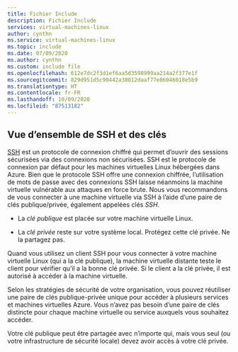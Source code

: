 ```yaml
---
title: Fichier Include
description: Fichier Include
services: virtual-machines-linux
author: cynthn
ms.service: virtual-machines-linux
ms.topic: include
ms.date: 07/09/2020
ms.author: cynthn
ms.custom: include file
ms.openlocfilehash: 612e7dc2f3d1ef6aa5d3598999aa214a2f377e1f
ms.sourcegitcommit: 829d951d5c90442a38012daaf77e86046018e5b9
ms.translationtype: HT
ms.contentlocale: fr-FR
ms.lasthandoff: 10/09/2020
ms.locfileid: "87513182"
---
```

## <a name="overview-of-ssh-and-keys"></a>Vue d’ensemble de SSH et des clés

[SSH](https://www.ssh.com/ssh/) est un protocole de connexion chiffré qui permet d’ouvrir des sessions sécurisées via des connexions non sécurisées. SSH est le protocole de connexion par défaut pour les machines virtuelles Linux hébergées dans Azure. Bien que le protocole SSH offre une connexion chiffrée, l’utilisation de mots de passe avec des connexions SSH laisse néanmoins la machine virtuelle vulnérable aux attaques en force brute. Nous vous recommandons de vous connecter à une machine virtuelle via SSH à l’aide d’une paire de clés publique/privée, également appelées clés *SSH*. 

- La *clé publique* est placée sur votre machine virtuelle Linux.

- La *clé privée* reste sur votre système local. Protégez cette clé privée. Ne la partagez pas.

Quand vous utilisez un client SSH pour vous connecter à votre machine virtuelle Linux (qui a la clé publique), la machine virtuelle distante teste le client pour vérifier qu’il a la bonne clé privée. Si le client a la clé privée, il est autorisé à accéder à la machine virtuelle. 

Selon les stratégies de sécurité de votre organisation, vous pouvez réutiliser une paire de clés publique-privée unique pour accéder à plusieurs services et machines virtuelles Azure. Vous n’avez pas besoin d’une paire de clés distincte pour chaque machine virtuelle ou service auxquels vous souhaitez accéder. 

Votre clé publique peut être partagée avec n’importe qui, mais vous seul (ou votre infrastructure de sécurité locale) devez avoir accès à votre clé privée.